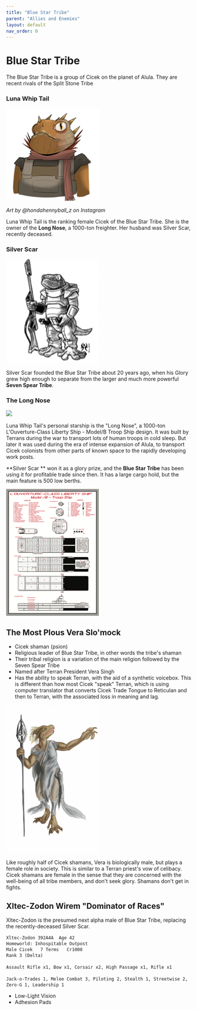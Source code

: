 ```yaml
---
title: "Blue Star Tribe"
parent: "Allies and Enemies"
layout: default
nav_order: 0
---
```


# Blue Star Tribe

The Blue Star Tribe is a group of Cicek on the planet of Alula. They are recent rivals of the Split Stone Tribe

### Luna Whip Tail

[<img src="luna.png" width="50%"/>](luna.png)

_Art by @hondahennyball_z on Instagram_

Luna Whip Tail is the ranking female Cicek of the Blue Star Tribe. She is the owner of the **Long Nose**, a 1000-ton freighter. Her husband was Silver Scar, recently deceased.

### Silver Scar

[<img src="scar.png" width="50%"/>](scar.png)

Silver Scar founded the Blue Star Tribe about 20 years ago, when his Glory grew high enough to separate from the larger and much more powerful **Seven Spear Tribe**.

### The Long Nose

[<img src="long-nose-battle.png" width="50%"/>](long-nose-battle.png)

Luna Whip Tail's personal starship is the "Long Nose", a 1000-ton L'Ouverture-Class Liberty Ship - Model/B Troop Ship design. It was built by Terrans during the war to transport lots of human troops in cold sleep. But later it was used during the era of intense expansion of Alula, to transport Cicek colonists from other parts of known space to the rapidly developing work posts.

**Silver Scar ** won it as a glory prize, and the **Blue Star Tribe** has been using it for profitable trade since then. It has a large cargo hold, but the main feature is 500 low berths.

[<img src="long-nose.png" width="50%"/>](long-nose.png)


## The Most PIous Vera Slo'mock

* Cicek shaman (psion)
* Religious leader of Blue Star Tribe, in other words the tribe's shaman
* Their tribal religion is a variation of the main religion followed by the Seven Spear Tribe
* Named after Terran President Vera Singh
* Has the ability to speak Terran, with the aid of a synthetic voicebox. This is different than how most Cicek "speak" Terran, which is using computer translator that converts Cicek Trade Tongue to Reticulan and then to Terran, with the associated loss in meaning and lag.

[<img src="vera.jpg" width="50%"/>](vera.jpg)

Like roughly half of Cicek shamans, Vera is biologically male, but plays a female role in society. This is similar to a Terran priest's vow of celibacy. Cicek shamans are female in the sense that they are concerned with the well-being of all tribe members, and don't seek glory. Shamans don't get in fights.


## Xltec-Zodon Wirem "Dominator of Races"

Xltec-Zodon is the presumed next alpha male of Blue Star Tribe, replacing the recently-deceased Silver Scar.

```
Xltec-Zodon 392A4A  Age 42  
Homeworld: Inhospitable Outpost
Male Cicek   7 Terms   Cr1000
Rank 3 (Delta)

Assault Rifle x1, Bow x1, Corsair x2, High Passage x1, Rifle x1

Jack-o-Trades 1, Melee Combat 3, Piloting 2, Stealth 1, Streetwise 2, Zero-G 1, Leadership 1
```

* Low-Light Vision 
* Adhesion Pads
